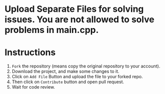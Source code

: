 # Upload Separate Files for solving issues. You are not allowed to solve problems in main.cpp.


# Instructions

1. `Fork` the repository (means copy the original repository to your account).
2. Download the project, and make some changes to it.
3. Click on `Add File` Button and upload the file to your forked repo.
4. Then click on `Contribute` button and open pull request.
5. Wait for code review. 
